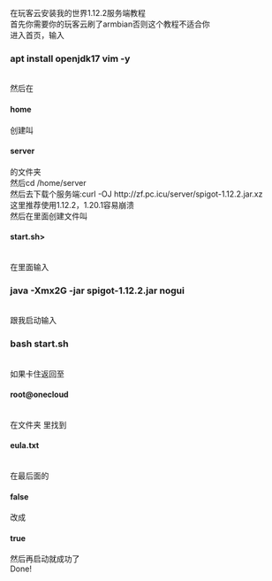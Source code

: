 在玩客云安装我的世界1.12.2服务端教程<br>
首先你需要你的玩客云刷了armbian否则这个教程不适合你<br>
进入首页，输入<br>
<h3>apt install openjdk17 vim -y</h3><br>
然后在<h4>home</h4>创建叫<h4>server</h4>的文件夹<br>
然后cd /home/server<br>
然后去下载个服务端:curl -OJ http://zf.pc.icu/server/spigot-1.12.2.jar.xz<br>
这里推荐使用1.12.2，1.20.1容易崩溃<br>
然后在里面创建文件叫<h4>start.sh></h4><br>
在里面输入<h3>java -Xmx2G -jar spigot-1.12.2.jar nogui</h3><br>
跟我启动输入<br>
<h3>bash start.sh</h3><br>
如果卡住返回至<h4>root@onecloud</h4><br>
在文件夹 里找到<h4>eula.txt</h4><br>
在最后面的<h4>false</h4>改成<h4>true</h4>然后再启动就成功了<br>
Done!<br>
